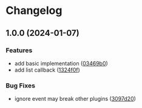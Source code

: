 # Changelog

## 1.0.0 (2024-01-07)


### Features

* add basic implementation ([03469b0](https://github.com/phanen/dirstack.nvim/commit/03469b0ca2459cb75267d0825f54531ae3ef4406))
* add list callback ([1324f0f](https://github.com/phanen/dirstack.nvim/commit/1324f0fad497c71496eff4216d0c0db5b998412d))


### Bug Fixes

* ignore event may break other plugins ([3097d20](https://github.com/phanen/dirstack.nvim/commit/3097d20b8add7348061e7745eeba8999fa2afabf))
